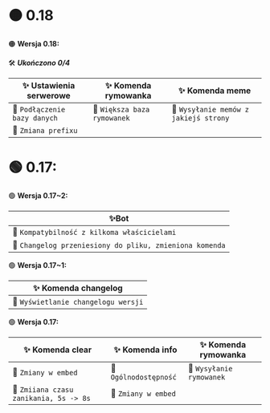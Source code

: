 # 🟠 0.18

🟠 **Wersja 0.18:**

🛠 ***Ukończono 0/4***

|✨ Ustawienia serwerowe|✨ Komenda rymowanka           |✨ Komenda meme                   |
|---------------------------|-------------------------------|----------------------------------|
|📕 `Podłączenie bazy danych`|📕 `Większa baza rymowanek`       |📕 `Wysyłanie memów z jakiejś strony`|
|📕 `Zmiana prefixu`           |                               |                                  |


# 🟢 0.17:

🟢 **Wersja 0.17~2:**

|✨Bot|
|---------------------------|
|📗 `Kompatybilność z kilkoma właścicielami`|
|📗 `Changelog przeniesiony do pliku, zmieniona komenda`         |

🟢 **Wersja 0.17~1:**

|✨ Komenda changelog|
|---------------------------|
|📗 `Wyświetlanie changelogu wersji`|

🟢 **Wersja 0.17:** 

|✨ Komenda clear|✨ Komenda info           |✨ Komenda rymowanka                   |
|---------------------------|-------------------------------|----------------------------------|
|📗 `Zmiany w embed`|📗 `Ogólnodostępność`       |📗 `Wysyłanie rymowanek`|
|📗 `Zmiiana czasu zanikania, 5s -> 8s`|📗 `Zmiany w embed`             | 
